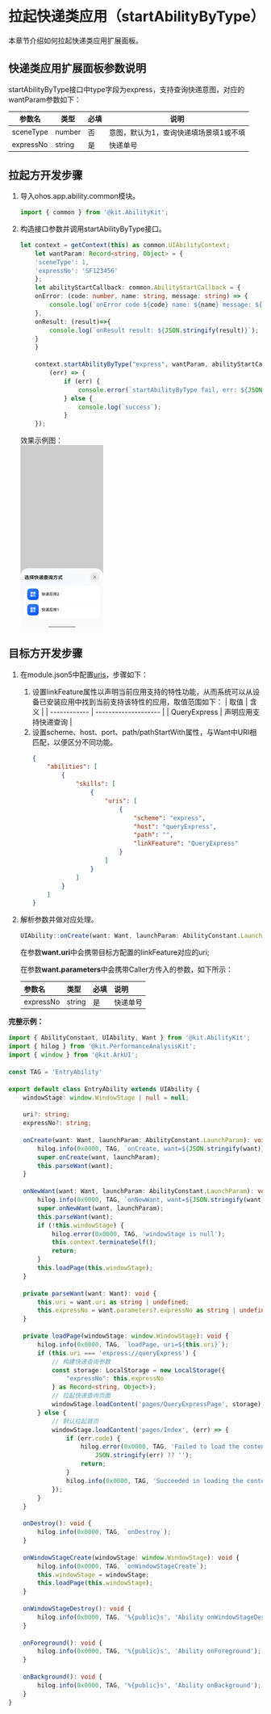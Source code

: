 # 拉起快递类应用（startAbilityByType）


本章节介绍如何拉起快递类应用扩展面板。

## 快递类应用扩展面板参数说明

startAbilityByType接口中type字段为express，支持查询快递意图，对应的wantParam参数如下：


| 参数名    | 类型   | 必填 | 说明                                   |
| --------- | ------ | ---- | -------------------------------------- |
| sceneType | number | 否   | 意图，默认为1，查询快递填场景填1或不填 |
| expressNo | string | 是   | 快递单号                               |


## 拉起方开发步骤

1. 导入ohos.app.ability.common模块。 
    ```ts
    import { common } from '@kit.AbilityKit';
    ```
2. 构造接口参数并调用startAbilityByType接口。 
   
    ```ts
    let context = getContext(this) as common.UIAbilityContext;
        let wantParam: Record<string, Object> = {
        'sceneType': 1,
        'expressNo': 'SF123456'
        };
        let abilityStartCallback: common.AbilityStartCallback = {
        onError: (code: number, name: string, message: string) => {
            console.log(`onError code ${code} name: ${name} message: ${message}`);
        },
        onResult: (result)=>{
            console.log(`onResult result: ${JSON.stringify(result)}`);
        }
        }
        
        context.startAbilityByType("express", wantParam, abilityStartCallback, 
            (err) => {
                if (err) {
                    console.error(`startAbilityByType fail, err: ${JSON.stringify(err)}`);
                } else {
                    console.log(`success`);
                }
        });

    ```
    
    效果示例图：    
    <img src="./figures/start-express-panel.png" alt="效果示例图" style="zoom:50%;" />

## 目标方开发步骤

1. 在module.json5中配置[uris](../quick-start/module-configuration-file.md#skills标签)，步骤如下：
    1. 设置linkFeature属性以声明当前应用支持的特性功能，从而系统可以从设备已安装应用中找到当前支持该特性的应用，取值范围如下：
        | 取值         | 含义                 |
        | ------------ | -------------------- |
        | QueryExpress | 声明应用支持快递查询 |
    2. 设置scheme、host、port、path/pathStartWith属性，与Want中URI相匹配，以便区分不同功能。
        ```json
        {
            "abilities": [
                {
                    "skills": [
                        {
                            "uris": [
                                {
                                    "scheme": "express",
                                    "host": "queryExpress",
                                    "path": "",
                                    "linkFeature": "QueryExpress"
                                }
                            ]
                        }
                    ]
                }
            ]
        }
        ```

2. 解析参数并做对应处理。

    ```ts
    UIAbility::onCreate(want: Want, launchParam: AbilityConstant.LaunchParam): void
    ```

    在参数**want.uri**中会携带目标方配置的linkFeature对应的uri;

    在参数**want.parameters**中会携带Caller方传入的参数，如下所示：
    
    | 参数名    | 类型   | 必填 | 说明     |
    | --------- | ------ | ---- | -------- |
    | expressNo | string | 是   | 快递单号 |

    

**完整示例：**

```ts
import { AbilityConstant, UIAbility, Want } from '@kit.AbilityKit';
import { hilog } from '@kit.PerformanceAnalysisKit';
import { window } from '@kit.ArkUI';

const TAG = 'EntryAbility'

export default class EntryAbility extends UIAbility {
    windowStage: window.WindowStage | null = null;

    uri?: string;
    expressNo?: string;

    onCreate(want: Want, launchParam: AbilityConstant.LaunchParam): void {
        hilog.info(0x0000, TAG, `onCreate, want=${JSON.stringify(want)}`);
        super.onCreate(want, launchParam);
        this.parseWant(want);
    }

    onNewWant(want: Want, launchParam: AbilityConstant.LaunchParam): void {
        hilog.info(0x0000, TAG, `onNewWant, want=${JSON.stringify(want)}`);
        super.onNewWant(want, launchParam);
        this.parseWant(want);
        if (!this.windowStage) {
            hilog.error(0x0000, TAG, 'windowStage is null');
            this.context.terminateSelf();
            return;
        }
        this.loadPage(this.windowStage);
    }

    private parseWant(want: Want): void {
        this.uri = want.uri as string | undefined;
        this.expressNo = want.parameters?.expressNo as string | undefined;
    }

    private loadPage(windowStage: window.WindowStage): void {
        hilog.info(0x0000, TAG, `loadPage, uri=${this.uri}`);
        if (this.uri === 'express://queryExpress') {
            // 构建快递查询参数
            const storage: LocalStorage = new LocalStorage({
                "expressNo": this.expressNo
            } as Record<string, Object>);
            // 拉起快递查询页面
            windowStage.loadContent('pages/QueryExpressPage', storage)
        } else {
            // 默认拉起首页
            windowStage.loadContent('pages/Index', (err) => {
                if (err.code) {
                    hilog.error(0x0000, TAG, 'Failed to load the content. Cause: %{public}s',
                        JSON.stringify(err) ?? '');
                    return;
                }
                hilog.info(0x0000, TAG, 'Succeeded in loading the content.');
            });
        }
    }

    onDestroy(): void {
        hilog.info(0x0000, TAG, `onDestroy`);
    }

    onWindowStageCreate(windowStage: window.WindowStage): void {
        hilog.info(0x0000, TAG, `onWindowStageCreate`);
        this.windowStage = windowStage;
        this.loadPage(this.windowStage);
    }

    onWindowStageDestroy(): void {
        hilog.info(0x0000, TAG, '%{public}s', 'Ability onWindowStageDestroy');
    }

    onForeground(): void {
        hilog.info(0x0000, TAG, '%{public}s', 'Ability onForeground');
    }

    onBackground(): void {
        hilog.info(0x0000, TAG, '%{public}s', 'Ability onBackground');
    }
}
```